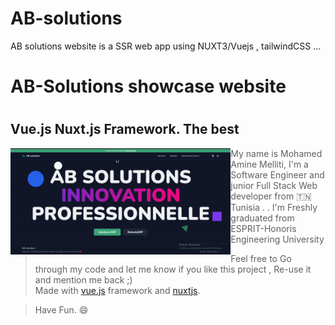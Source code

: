 # AB-solutions
AB solutions website is a SSR web app using NUXT3/Vuejs , tailwindCSS ...


# AB-Solutions  showcase website
# 
## Vue.js Nuxt.js Framework. The best

<img align="left" height="170" src="tuto.gif"/>




> My name is Mohamed Amine Melliti, I'm a Software Engineer and junior Full Stack Web developer from  🇹🇳  Tunisia .  . I'm Freshly graduated from ESPRIT-Honoris Engineering University

>Feel free to Go through my code and let me know if you like this project , Re-use it and mention me back ;)  
>Made with [vue.js](https://vuejs.org) framework and [nuxtjs](https://nuxtjs.org).

>Have Fun. 😄



```

